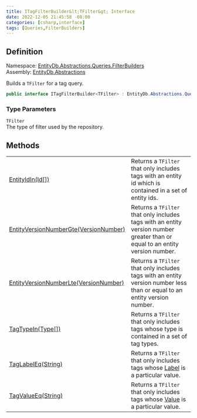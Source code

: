```yaml
---
title: ITagFilterBuilder&lt;TFilter&gt; Interface
date: 2022-12-05 21:45:58 -08:00
categories: [csharp,interface]
tags: [Queries,FilterBuilders]
---
```


## Definition
Namespace: <a href='/posts/csharp.namespace.entitydb.abstractions.queries.filterbuilders/'>EntityDb.Abstractions.Queries.FilterBuilders</a><br />
Assembly: <a href='/posts/csharp.assembly.entitydb.abstractions/'>EntityDb.Abstractions</a><br />

Builds a <code class='language-plaintext highlighter-rouge'>TFilter</code> for a tag query.

```cs
public interface ITagFilterBuilder<TFilter> : EntityDb.Abstractions.Queries.FilterBuilders.IFilterBuilder<TFilter>
```
### Type Parameters
`TFilter`<br />The type of filter used by the repository.
## Methods
<table><tr><td><!--/posts/csharp.notimplemented.entitydb.abstractions.queries.filterbuilders.itagfilterbuilder-1.entityidin/--><a href='#'>EntityIdIn(Id[])</a></td><td>
Returns a <code class='language-plaintext highlighter-rouge'>TFilter</code> that only includes tags with an entity id which is contained in a set of
entity ids.
</td></tr><tr><td><!--/posts/csharp.notimplemented.entitydb.abstractions.queries.filterbuilders.itagfilterbuilder-1.entityversionnumbergte/--><a href='#'>EntityVersionNumberGte(VersionNumber)</a></td><td>
Returns a <code class='language-plaintext highlighter-rouge'>TFilter</code> that only includes tags with an entity version number greater than or
equal to an entity version number.
</td></tr><tr><td><!--/posts/csharp.notimplemented.entitydb.abstractions.queries.filterbuilders.itagfilterbuilder-1.entityversionnumberlte/--><a href='#'>EntityVersionNumberLte(VersionNumber)</a></td><td>
Returns a <code class='language-plaintext highlighter-rouge'>TFilter</code> that only includes tags with an entity version number less than or equal
to an entity version number.
</td></tr><tr><td><!--/posts/csharp.notimplemented.entitydb.abstractions.queries.filterbuilders.itagfilterbuilder-1.tagtypein/--><a href='#'>TagTypeIn(Type[])</a></td><td>
Returns a <code class='language-plaintext highlighter-rouge'>TFilter</code> that only includes tags whose type is contained in a set of tag types.
</td></tr><tr><td><!--/posts/csharp.notimplemented.entitydb.abstractions.queries.filterbuilders.itagfilterbuilder-1.taglabeleq/--><a href='#'>TagLabelEq(String)</a></td><td>
Returns a <code class='language-plaintext highlighter-rouge'>TFilter</code> that only includes tags whose <!--/posts/csharp.notimplemented.entitydb.abstractions.tags.itag.label/--><a href='#'>Label</a> is
a particular value.
</td></tr><tr><td><!--/posts/csharp.notimplemented.entitydb.abstractions.queries.filterbuilders.itagfilterbuilder-1.tagvalueeq/--><a href='#'>TagValueEq(String)</a></td><td>
Returns a <code class='language-plaintext highlighter-rouge'>TFilter</code> that only includes tags whose <!--/posts/csharp.notimplemented.entitydb.abstractions.tags.itag.value/--><a href='#'>Value</a> is
a particular value.
</td></tr></table>
